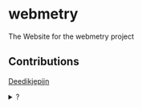 # webmetry

The Website for the webmetry project

## Contributions

[Deedikjepijn](https://github.com/Deedikjupijn) 

<details>
<summary>?</summary>

> Bigboi distn didnt do a reall lot :D
</details>
